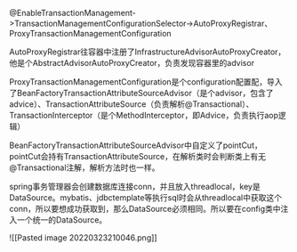 @EnableTransactionManagement->TransactionManagementConfigurationSelector->AutoProxyRegistrar、ProxyTransactionManagementConfiguration

AutoProxyRegistrar往容器中注册了InfrastructureAdvisorAutoProxyCreator，他是个AbstractAdvisorAutoProxyCreator，负责发现容器里的advisor

ProxyTransactionManagementConfiguration是个configuration配置配，导入了BeanFactoryTransactionAttributeSourceAdvisor（是个advisor，包含了advice）、TransactionAttributeSource（负责解析@Transactional）、TransactionInterceptor（是个MethodInterceptor，即Advice，负责执行aop逻辑）

BeanFactoryTransactionAttributeSourceAdvisor中自定义了pointCut，pointCut会持有TransactionAttributeSource，在解析类时会判断类上有无@Transactional注解，解析方法时也一样。

spring事务管理器会创建数据库连接conn，并且放入threadlocal，key是DataSource。mybatis、jdbctemplate等执行sql时会从threadlocal中获取这个conn，所以要想成功获取到，那么DataSource必须相同。所以要在config类中注入一个统一的DataSource。

![[Pasted image 20220323210046.png]]